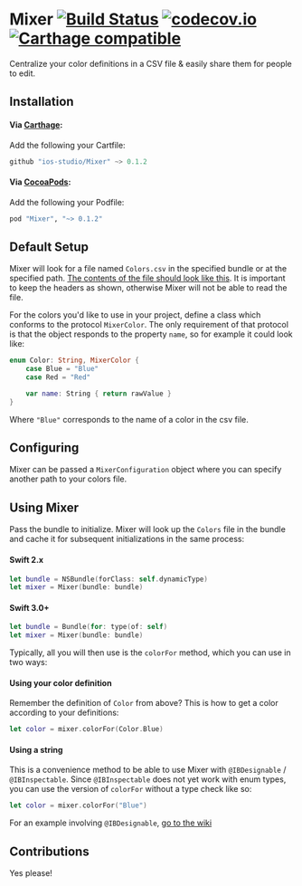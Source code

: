 # Mixer [![Build Status](https://travis-ci.org/ios-studio/Mixer.svg?branch=master)](https://travis-ci.org/ios-studio/Mixer) [![codecov.io](https://codecov.io/github/ios-studio/Mixer/coverage.svg?branch=master)](https://codecov.io/github/ios-studio/Mixer?branch=master) [![Carthage compatible](https://img.shields.io/badge/Carthage-compatible-4BC51D.svg?style=flat)](https://github.com/Carthage/Carthage)
Centralize your color definitions in a CSV file & easily share them for people to edit.

## Installation

#### Via [Carthage](https://github.com/Carthage/Carthage):
Add the following your Cartfile:

```Swift
github "ios-studio/Mixer" ~> 0.1.2
```

#### Via [CocoaPods](https://cocoapods.org/):
Add the following your Podfile:

```ruby
pod "Mixer", "~> 0.1.2"
```

## Default Setup
Mixer will look for a file named `Colors.csv` in the specified bundle or at the specified path. [The contents of the file should look like this](https://github.com/ios-studio/Mixer/blob/master/MixerTests/Support/Colors.csv). It is important to keep the headers as shown, otherwise Mixer will not be able to read the file.

For the colors you'd like to use in your project, define a class which conforms to the protocol `MixerColor`. The only requirement of that protocol is that the object responds to the property `name`, so for example it could look like:

```Swift
enum Color: String, MixerColor {
    case Blue = "Blue"
    case Red = "Red"

    var name: String { return rawValue }
}

```

Where `"Blue"` corresponds to the name of a color in the csv file.

## Configuring
Mixer can be passed a `MixerConfiguration` object where you can specify another path to your colors file.

## Using Mixer

Pass the bundle to initialize. Mixer will look up the `Colors` file in the bundle and cache it for subsequent initializations in the same process:

#### Swift 2.x
```Swift
let bundle = NSBundle(forClass: self.dynamicType)
let mixer = Mixer(bundle: bundle)
```

#### Swift 3.0+
```Swift
let bundle = Bundle(for: type(of: self)
let mixer = Mixer(bundle: bundle)
```

Typically, all you will then use is the `colorFor` method, which you can use in two ways:

#### Using your color definition

Remember the definition of `Color` from above? This is how to get a color according to your definitions:

```Swift
let color = mixer.colorFor(Color.Blue)
```

#### Using a string

This is a convenience method to be able to use Mixer with `@IBDesignable` / `@IBInspectable`. Since `@IBInspectable` does not yet work with enum types, you can use the version of `colorFor` without a type check like so:

```Swift
let color = mixer.colorFor("Blue")
```

For an example involving `@IBDesignable`, [go to the wiki](https://github.com/ios-studio/Mixer/wiki/Setting-up-an-@IBDesignable-Label)

## Contributions

Yes please!
